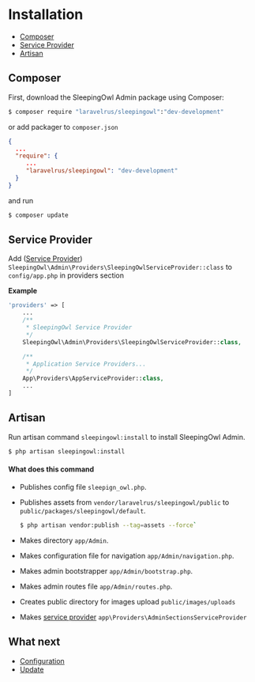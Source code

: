 # Installation

 - [Composer](#composer)
 - [Service Provider](#service-provider)
 - [Artisan](#artisan)

<a name="composer"></a>
## Composer

First, download the SleepingOwl Admin package using Composer:

```bash
$ composer require "laravelrus/sleepingowl":"dev-development"
```

or add packager to `composer.json`

```json
{
  ...
  "require": {
     ...
     "laravelrus/sleepingowl": "dev-development"
  }
}
```
and run

```bash
$ composer update
```

<a name="service-provider"></a>
## Service Provider

Add ([Service Provider](https://laravel.com/docs/5.3/providers)) `SleepingOwl\Admin\Providers\SleepingOwlServiceProvider::class` to `config/app.php` in providers section

**Example**
```php
'providers' => [
    ...
    /**
     * SleepingOwl Service Provider
     */
    SleepingOwl\Admin\Providers\SleepingOwlServiceProvider::class,

    /**
     * Application Service Providers...
     */
    App\Providers\AppServiceProvider::class,
    ...
]
```

<a name="artisan"></a>
## Artisan

Run artisan command `sleepingowl:install` to install SleepingOwl Admin.

```bash
$ php artisan sleepingowl:install
```

#### What does this command

 - Publishes config file `sleepign_owl.php`.
 - Publishes assets from `vendor/laravelrus/sleepingowl/public` to `public/packages/sleepingowl/default`.
   ```bash
   $ php artisan vendor:publish --tag=assets --force`
   ```

 - Makes directory `app/Admin`.
 - Makes configuration file for navigation `app/Admin/navigation.php`.
 - Makes admin bootstrapper `app/Admin/bootstrap.php`.
 - Makes admin routes file `app/Admin/routes.php`.
 - Creates public directory for images upload `public/images/uploads`
 - Makes [service provider](model_configuration_section.md) `app\Providers\AdminSectionsServiceProvider`

<a name="what-next"></a>
## What next

 - [Configuration](configuration)
 - [Update](update)
